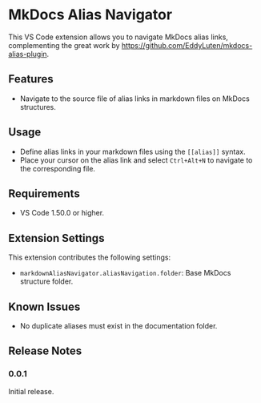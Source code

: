 # MkDocs Alias Navigator

This VS Code extension allows you to navigate MkDocs alias links, complementing the great work by <https://github.com/EddyLuten/mkdocs-alias-plugin>.

## Features

- Navigate to the source file of alias links in markdown files on MkDocs structures.

## Usage

- Define alias links in your markdown files using the `[[alias]]` syntax.
- Place your cursor on the alias link and select `Ctrl+Alt+N` to navigate to the corresponding file.

## Requirements

- VS Code 1.50.0 or higher.

## Extension Settings

This extension contributes the following settings:

- `markdownAliasNavigator.aliasNavigation.folder`: Base MkDocs structure folder.

## Known Issues

- No duplicate aliases must exist in the documentation folder.

## Release Notes

### 0.0.1

Initial release.
